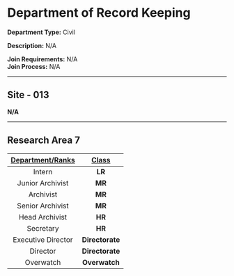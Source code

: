 # Department of Record Keeping

**Department Type:** Civil

**Description:** N/A

**Join Requirements:** N/A  
**Join Process:** N/A

---

## Site - 013
**N/A**

---

## Research Area 7
| **<ins>Department/Ranks</ins>** | **<ins>Class</ins>** |
|:---:|:---:|
| Intern | **LR** |
| Junior Archivist | **MR** |
| Archivist | **MR** |
| Senior Archivist | **MR** |
| Head Archivist | **HR** |
| Secretary | **HR** |
| Executive Director | **Directorate** |
| Director | **Directorate** |
| Overwatch | **Overwatch** |